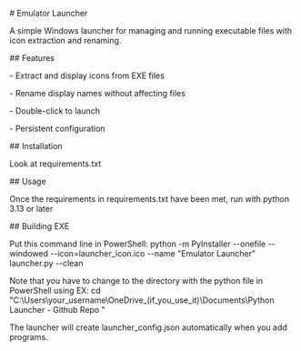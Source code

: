 \# Emulator Launcher



A simple Windows launcher for managing and running executable files with icon extraction and renaming.



\## Features

\- Extract and display icons from EXE files

\- Rename display names without affecting files

\- Double-click to launch

\- Persistent configuration



\## Installation

Look at requirements.txt



\## Usage

Once the requirements in requirements.txt have been met, run with python 3.13 or later



\## Building EXE

Put this command line in PowerShell: python -m PyInstaller --onefile --windowed --icon=launcher\_icon.ico --name "Emulator Launcher" launcher.py --clean

Note that you have to change to the directory with the python file in PowerShell using EX: cd "C:\\Users\\your\_username\\OneDrive\_(if\_you\_use\_it)\\Documents\\Python Launcher - Github Repo "

The launcher will create launcher\_config.json automatically when you add programs.

